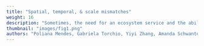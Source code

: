```yaml
---
title: "Spatial, temporal, & scale mismatches"
weight: 16
description: "Sometimes, the need for an ecosystem service and the ability of the environment to provide that service don't match up. Here we discuss mismatches occurring across space, time and scale."
thumbnail: "images/fig1.png"
authors: "Poliana Mendes, Gabriela Torchio, Yiyi Zhang, Amanda Schwantes"
---
```

